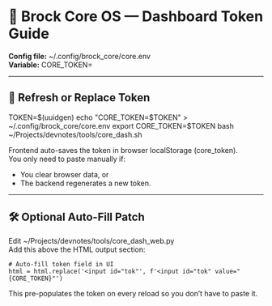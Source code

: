 # 🧠 Brock Core OS — Dashboard Token Guide

**Config file:** ~/.config/brock_core/core.env  
**Variable:** CORE_TOKEN=<uuid>

---

## 🔧 Refresh or Replace Token
TOKEN=$(uuidgen)
echo "CORE_TOKEN=$TOKEN" > ~/.config/brock_core/core.env
export CORE_TOKEN=$TOKEN
bash ~/Projects/devnotes/tools/core_dash.sh

Frontend auto-saves the token in browser localStorage (core_token).  
You only need to paste manually if:
- You clear browser data, or  
- The backend regenerates a new token.

---

## 🛠 Optional Auto-Fill Patch
Edit ~/Projects/devnotes/tools/core_dash_web.py  
Add this above the HTML output section:

    # Auto-fill token field in UI
    html = html.replace('<input id="tok"', f'<input id="tok" value="{CORE_TOKEN}"')

This pre-populates the token on every reload so you don’t have to paste it.
